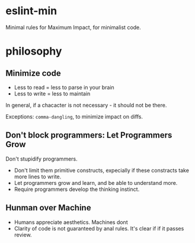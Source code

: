 # eslint-min

Minimal rules for Maximum Impact, for minimalist code.

# philosophy 

## Minimize code

- Less to read = less to parse in your brain
- Less to write = less to maintain

In general, if a chacacter is not necessary - it should not be there.

Exceptions: `comma-dangling`, to minimize impact on diffs.

## Don't block programmers: Let Programmers Grow

Don't stupidify programmers.
 - Don't limit them primitive constructs, expecially if these constracts take
     more lines to write.
 - Let programmers grow and learn, and be able to understand more.
 - Require programmers develop the thinking instinct.

## Hunman over Machine
 - Humans appreciate aesthetics. Machines dont
 - Clarity of code is not guaranteed by anal rules. It's clear if if it passes review.
